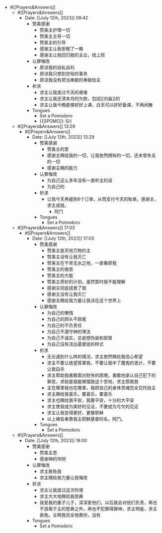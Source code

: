 - #[[Prayers&Answers]]
    - #[[Prayers&Answers]]
        - Date: [[July 12th, 2023]] 09:42
            - 赞美感谢
                - 赞美主护理一切
                - 赞美主主导一切
                - 赞美主的引导
                - 感谢主让我安眠了一晚
                - 感谢主让我回归我的主业，线上班
            - 认罪悔改
                - 原谅我的自私自利
                - 原谅我只想到世俗的事务
                - 原谅我没有把当奉献的奉献给主
            - 祈求
                - 求主让我度过今天的艰难
                - 求主让我还清本月的欠款，包括[[刘淼]]的
                - 求主让我今晚能够好好上课，白天可以好好备课，不再闲散
            - Tongues
                - Set a Pomodoro
                - {{[[POMO]]: 5}}
    - #[[Prayers&Answers]] 13:29 
        - #[[Prayers&Answers]]
            - Date: [[July 12th, 2023]] 13:29
                - 赞美感谢
                    - 赞美主的爱
                    - 感谢主赐给我的一切，让我依然拥有的一切，还未曾失去的一切
                    - 感谢主赐的能力
                - 认罪悔改
                    - 为自己这么多年没有一直听主的话
                    - 为自己的
                - 祈求
                    - 让我今天再接到6个订单，从而支付今天的账单。感谢主，求主成就。
                        - 阿门
                - Tongues
                    - Set a Pomodoro
    - #[[Prayers&Answers]] 17:03 
        - #[[Prayers&Answers]]
            - Date: [[July 12th, 2023]] 17:03
                - 赞美感谢
                    - 赞美主是天地万物的主
                    - 赞美主没有让我灭亡
                    - 赞美主在干旱无水之地，一直眷顾我
                    - 赞美主的救恩
                    - 赞美主的大能
                    - 赞美主奇妙的计划，虽然暂时我不能理解
                    - 感谢主彻底拯救了我
                    - 感谢主没有让我灭亡
                    - 感谢主赐给我力量让我活在这个世界上
                - 认罪悔改
                    - 为自己的懒惰
                    - 为自己的顾头不顾尾
                    - 为自己的不负责任
                    - 为自己不遵守神的律法
                    - 为自己不诚实，总是想伪装和假冒
                    - 为自己没有活出基督徒的样式
                - 祈求
                    - 无论遇到什么样的境况，求主依然赐给我信心希望
                    - 求主不要让绝望笼罩我，不要让我中了魔鬼的诡计，不要让我自杀
                    - 求主帮助我勇敢面对财务的困境，勇敢地承认自己犯下的罪恶，求助是我能够摆脱这个苦地，求主搭救我
                    - 主在哪里我也在哪里，我把自己的身体灵魂完全交托给主
                    - 求主赐给我喜乐，要喜乐，要喜乐
                    - 求主也赐给我平安，我要平安，十分的大平安
                    - 求主使我成为美好的见证，不要成为亏欠的见证
                    - 求主让我变得更好，更像耶稣
                    - 以上祷告奉靠我主耶稣基督的名，阿门。
                - Tongues
                    - Set a Pomodoro
    - #[[Prayers&Answers]]
        - Date: [[July 12th, 2023]] 18:00
            - 赞美感谢
                - 赞美主恩
                - 感谢神的怜悯
            - 认罪悔改
                - 求主赦免我
                - 求主赐给我力量让我悔改
            - 祈求
                - 求主让我度过这次险境
                - 求主大大地赐给我恩典
                - 我爱我的妻子儿子，深深爱他们，以后我会对他们负责，再也不游离于主的恩典之外，再也不犯罪得罪神，求主明鉴，求主赦免。主啊我完全倚靠你，没有
            - Tongues
                - Set a Pomodoro
